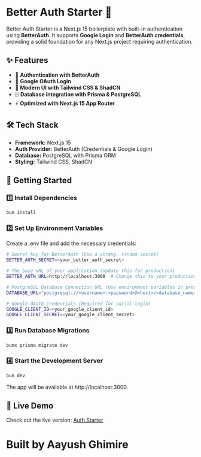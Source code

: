 # Better Auth Starter 🚀

Better Auth Starter is a Next.js 15 boilerplate with built-in authentication using **BetterAuth**. It supports **Google Login** and **BetterAuth credentials**, providing a solid foundation for any Next.js project requiring authentication.

## ✨ Features

- 🔐 **Authentication with BetterAuth**
- 🔑 **Google OAuth Login**
- 🎨 **Modern UI with Tailwind CSS & ShadCN**
- 🗄️ **Database integration with Prisma & PostgreSQL**
- ⚡ **Optimized with Next.js 15 App Router**

## 🛠️ Tech Stack

- **Framework:** Next.js 15
- **Auth Provider:** BetterAuth (Credentials & Google Login)
- **Database:** PostgreSQL with Prisma ORM
- **Styling:** Tailwind CSS, ShadCN

## 🚀 Getting Started

### 1️⃣ Install Dependencies

```bash
bun install
```


### 2️⃣ Set Up Environment Variables
Create a .env file and add the necessary credentials:

```bash
# Secret key for BetterAuth (Use a strong, random secret)
BETTER_AUTH_SECRET=<your_better_auth_secret>

# The base URL of your application (Update this for production)
BETTER_AUTH_URL=http://localhost:3000  # Change this to your production domain in deployment

# PostgreSQL Database Connection URL (Use environment variables in production)
DATABASE_URL="postgresql://<username>:<password>@<host>/<database_name>?sslmode=require"

# Google OAuth Credentials (Required for social login)
GOOGLE_CLIENT_ID=<your_google_client_id>
GOOGLE_CLIENT_SECRET=<your_google_client_secret>
```


### 3️⃣ Run Database Migrations

```bash
bunx prisma migrate dev
```


### 4️⃣ Start the Development Server

```bash
bun dev
```

The app will be available at http://localhost:3000.

## 🔗 Live Demo
Check out the live version: [Auth Starter](https://better-auth-livid.vercel.app/)


# Built by Aayush Ghimire

